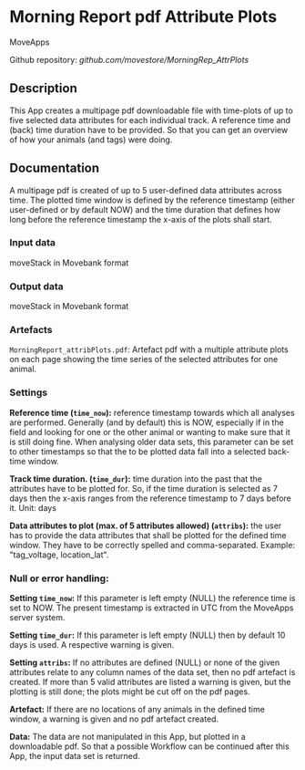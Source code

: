 # Morning Report pdf Attribute Plots
MoveApps

Github repository: *github.com/movestore/MorningRep_AttrPlots*

## Description
This App creates a multipage pdf downloadable file with time-plots of up to five selected data attributes for each individual track. A reference time and (back) time duration have to be provided. So that you can get an overview of how your animals (and tags) were doing. 

## Documentation
A multipage pdf is created of up to 5 user-defined data attributes across time. The plotted time window is defined by the reference timestamp (either user-defined or by default NOW) and the time duration that defines how long before the reference timestamp the x-axis of the plots shall start.

### Input data
moveStack in Movebank format

### Output data
moveStack in Movebank format

### Artefacts
`MorningReport_attribPlots.pdf`: Artefact pdf with a multiple attribute plots on each page showing the time series of the selected attributes for one animal.

### Settings
**Reference time (`time_now`):** reference timestamp towards which all analyses are performed. Generally (and by default) this is NOW, especially if in the field and looking for one or the other animal or wanting to make sure that it is still doing fine. When analysing older data sets, this parameter can be set to other timestamps so that the to be plotted data fall into a selected back-time window. 

**Track time duration. (`time_dur`):** time duration into the past that the attributes have to be plotted for. So, if the time duration is selected as 7 days then the x-axis ranges from the reference timestamp to 7 days before it. Unit: days

**Data attributes to plot (max. of 5 attributes allowed) (`attribs`):** the user has to provide the data attributes that shall be plotted for the defined time window. They have to be correctly spelled and comma-separated. Example: "tag_voltage, location_lat".

### Null or error handling:
**Setting `time_now`:** If this parameter is left empty (NULL) the reference time is set to NOW. The present timestamp is extracted in UTC from the MoveApps server system.

**Setting `time_dur`:** If this parameter is left empty (NULL) then by default 10 days is used. A respective warning is given.

**Setting `attribs`:** If no attributes are defined (NULL) or none of the given attributes relate to any column names of the data set, then no pdf artefact is created. If more than 5 valid attributes are listed a warning is given, but the plotting is still done; the plots might be cut off on the pdf pages.

**Artefact:** If there are no locations of any animals in the defined time window, a warning is given and no pdf artefact created.

**Data:** The data are not manipulated in this App, but plotted in a downloadable pdf. So that a possible Workflow can be continued after this App, the input data set is returned.
